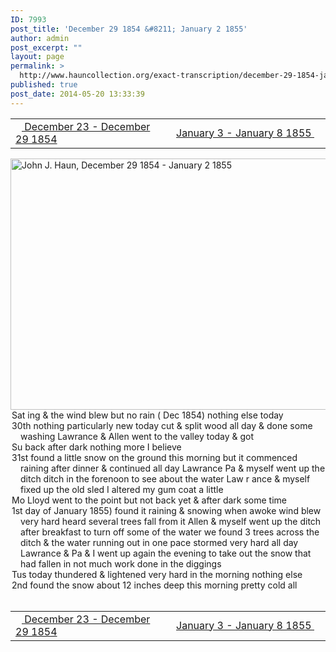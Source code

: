 ```yaml
---
ID: 7993
post_title: 'December 29 1854 &#8211; January 2 1855'
author: admin
post_excerpt: ""
layout: page
permalink: >
  http://www.hauncollection.org/exact-transcription/december-29-1854-january-2-1855/
published: true
post_date: 2014-05-20 13:33:39
---
```

<table style="width: 100%;" align="center">
<tbody>
<tr>
<td width="50%"><a title="December 23 – December 29 1854" href="http://www.hauncollection.org/version-2/version-ii-series-i/december-23-december-29-1854/"><img src="https://lh3.googleusercontent.com/-EFJpxxNiPNw/VqgtWBCZrMI/AAAAAAAAAFU/WfY4lPFWWkg/s800-Ic42/Soeb-Plain-Arrows-8-10px.png" alt="" width="10" height="10" /> December 23 - December 29 1854</a></td>
<td style="text-align: right;"><a title="January 3 – January 8 1855" href="http://www.hauncollection.org/version-2/version-ii-series-i/january-3-january-8-1855/"> January 3 - January 8 1855 <img src="https://lh3.googleusercontent.com/-67k0cYlpXHw/VqgtWKz1MXI/AAAAAAAAAFU/k9PW_Piyurk/s800-Ic42/Soeb-Plain-Arrows-5-10px.png" alt="" width="10" height="10" /></a></td>
</tr>
</tbody>
</table>
<a href="http://www.hauncollection.org/wp-content/uploads/John Haun/JJH_070_December 29 1854 - January 2 1855.JPG" target="_blank" rel="noopener"><img class="alignnone wp-image-2300 size-large" src="http://www.hauncollection.org/wp-content/uploads/John Haun/JJH_070_December 29 1854 - January 2 1855-1024x682.jpg" alt="John J. Haun, December 29 1854 - January 2 1855" width="604" height="402" /></a>
<div style="text-indent: -1em; padding-left: 16px;">Sat ing &amp; the wind blew but no rain ( Dec 1854) nothing else today</div>
<div style="text-indent: -1em; padding-left: 16px;">30th nothing particularly new today cut &amp; split wood all day &amp; done
some washing Lawrance &amp; Allen went to the valley today &amp; got</div>
<div style="text-indent: -1em; padding-left: 16px;">Su back after dark nothing more I believe</div>
<div style="text-indent: -1em; padding-left: 16px;">31st found a little snow on the ground this morning but it commenced
raining after dinner &amp; continued all day Lawrance Pa &amp; myself
went up the ditch ditch in the forenoon to see about the water Law r
ance &amp; myself fixed up the old sled I altered my gum coat a little</div>
<div style="text-indent: -1em; padding-left: 16px;">Mo Lloyd went to the point but not back yet &amp; after dark some time</div>
<div style="text-indent: -1em; padding-left: 16px;">1st day of January 1855) found it raining &amp; snowing when awoke wind
blew very hard heard several trees fall from it Allen &amp; myself went
up the ditch after breakfast to turn off some of the water we found 3 trees
across the ditch &amp; the water running out in one pace stormed very
hard all day Lawrance &amp; Pa &amp; I went up again the evening to take out
the snow that had fallen in not much work done in the diggings</div>
<div style="text-indent: -1em; padding-left: 16px;">Tus today thundered &amp; lightened very hard in the morning nothing else</div>
<div style="text-indent: -1em; padding-left: 16px;">2nd found the snow about 12 inches deep this morning pretty cold all</div>
&nbsp;
<table style="width: 100%;" align="center">
<tbody>
<tr>
<td width="50%"><a title="December 23 – December 29 1854" href="http://www.hauncollection.org/version-2/version-ii-series-i/december-23-december-29-1854/"><img src="https://lh3.googleusercontent.com/-EFJpxxNiPNw/VqgtWBCZrMI/AAAAAAAAAFU/WfY4lPFWWkg/s800-Ic42/Soeb-Plain-Arrows-8-10px.png" alt="" width="10" height="10" /> December 23 - December 29 1854</a></td>
<td style="text-align: right;"><a title="January 3 – January 8 1855" href="http://www.hauncollection.org/version-2/version-ii-series-i/january-3-january-8-1855/"> January 3 - January 8 1855 <img src="https://lh3.googleusercontent.com/-67k0cYlpXHw/VqgtWKz1MXI/AAAAAAAAAFU/k9PW_Piyurk/s800-Ic42/Soeb-Plain-Arrows-5-10px.png" alt="" width="10" height="10" /></a></td>
</tr>
</tbody>
</table>